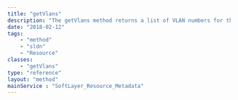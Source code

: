```yaml
---
title: "getVlans"
description: "The getVlans method returns a list of VLAN numbers for the network component matching the provided MAC address associated with the resource. For each return, the native VLAN will appear first, followed by any trunked VLANs associated with the network component. "
date: "2018-02-12"
tags:
    - "method"
    - "sldn"
    - "Resource"
classes:
    - "getVlans"
type: "reference"
layout: "method"
mainService : "SoftLayer_Resource_Metadata"
---
```

